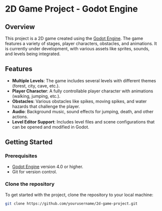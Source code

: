 # 2D Game Project - Godot Engine

## Overview
This project is a 2D game created using the [Godot Engine](https://godotengine.org/). The game features a variety of stages, player characters, obstacles, and animations. It is currently under development, with various assets like sprites, sounds, and levels being integrated.

## Features
- **Multiple Levels**: The game includes several levels with different themes (forest, city, cave, etc.).
- **Player Character**: A fully controllable player character with animations (walking, jumping, etc.).
- **Obstacles**: Various obstacles like spikes, moving spikes, and water hazards that challenge the player.
- **Audio**: Background music, sound effects for jumping, death, and other actions.
- **Level Editor Support**: Includes level files and scene configurations that can be opened and modified in Godot.
  
## Getting Started

### Prerequisites
- [Godot Engine](https://godotengine.org/download) version 4.0 or higher.
- Git for version control.

### Clone the repository
To get started with the project, clone the repository to your local machine:

```bash
git clone https://github.com/yourusername/2d-game-project.git
